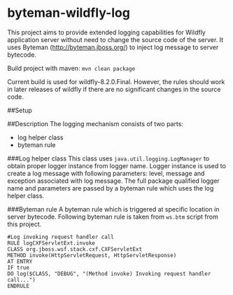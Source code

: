 # byteman-wildfly-log
This project aims to provide extended logging capabilities for Wildfly application server without need to change the source code of the server. It uses Byteman (http://byteman.jboss.org/) to inject log message to server bytecode.

Build project with maven: `mvn clean package`

Current build is used for wildfly-8.2.0.Final. However, the rules should work in later releases of wildfly if there are no significant changes in the source code.

##Setup


##Description
The logging mechanism consists of two parts:

* log helper class
* byteman rule

###Log helper class
This class uses `java.util.logging.LogManager` to obtain proper logger instance from logger name. Logger instance is used to create a log message with following parameters: level, message and exception associated with log message. The full package qualified logger name and parameters are passed by a byteman rule which uses the log helper class.

###Byteman rule
A byteman rule which is triggered at specific location in server bytecode. Following byteman rule is taken from `ws.btm` script from this project.

```
#Log invoking request handler call
RULE logCXFServletExt.invoke
CLASS org.jboss.wsf.stack.cxf.CXFServletExt
METHOD invoke(HttpServletRequest, HttpServletResponse)
AT ENTRY
IF true
DO log($CLASS, "DEBUG", "(Method invoke) Invoking request handler call...")
ENDRULE
```

